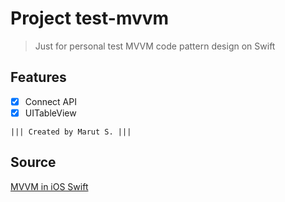 # Project test-mvvm

> Just for personal test MVVM code pattern design on Swift

## Features
- [x] Connect API
- [x] UITableView

```
||| Created by Marut S. |||
```

## Source
[MVVM in iOS Swift](https://medium.com/@abhilash.mathur1891/mvvm-in-ios-swift-aa1448a66fb4)
